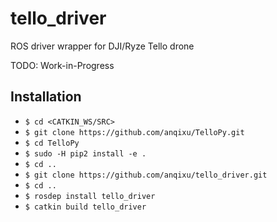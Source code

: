 # tello_driver
ROS driver wrapper for DJI/Ryze Tello drone

TODO: Work-in-Progress

## Installation
* `$ cd <CATKIN_WS/SRC>`
* `$ git clone https://github.com/anqixu/TelloPy.git`
* `$ cd TelloPy`
* `$ sudo -H pip2 install -e .`
* `$ cd ..`
* `$ git clone https://github.com/anqixu/tello_driver.git`
* `$ cd ..`
* `$ rosdep install tello_driver`
* `$ catkin build tello_driver`

